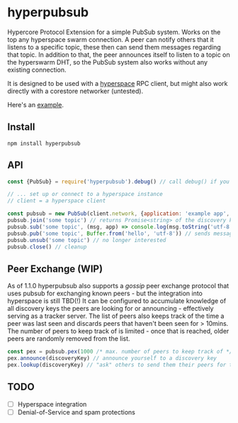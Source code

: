 # hyperpubsub
Hypercore Protocol Extension for a simple PubSub system. Works on the top any hyperspace swarm connection.
A peer can notify others that it listens to a specific topic, these then can send them messages regarding that topic.
In addition to that, the peer announces itself to listen to a topic on the hyperswarm DHT, so the PubSub system also works without any existing connection.

It is designed to be used with a [hyperspace](https://github.com/hypercore-protocol/hyperspace-client) RPC client, but might also work directly with a corestore networker (untested).

Here's an [example](https://github.com/fsteff/hyperpubsub/blob/main/example.js).

## Install

``` 
npm install hyperpubsub
```

## API

```javascript
const {PubSub} = require('hyperpubsub').debug() // call debug() if you want debugging messages printed to the cli

// ... set up or connect to a hyperspace instance
// client = a hyperspace client

const pubsub = new PubSub(client.network, {application: 'example app', onError: <somehowhandlethaterror>})
pubsub.join('some topic') // returns Promise<string> of the discovery key used for the dht
pubsub.sub('some topic', (msg, app) => console.log(msg.toString('utf-8'))) // messages are binary blobs
pubsub.pub('some topic', Buffer.from('hello', 'utf-8')) // sends message to all known listening peers
pubsub.unsub('some topic') // no longer interested
pubsub.close() // cleanup
```

## Peer Exchange (WIP)

As of 1.1.0 hyperpubsub also supports a *gossip* peer exchange protocol that uses pubsub for exchanging known peers - but the integration into hyperspace is still TBD(!)
It can be configured to accumulate knowledge of all discovery keys the peers are looking for or announcing - effectively serving as a tracker server.
The list of peers also keeps track of the time a peer was last seen and discards peers that haven't been seen for > 10mins.
The number of peers to keep track of is limited - once that is reached, older peers are randomly removed from the list.

```javascript
const pex = pubsub.pex(1000 /* max. number of peers to keep track of */, false /* true means tracker-mode */)
pex.announce(discoveryKey) // announce yourself to a discovery key
pex.lookup(discoveryKey) // "ask" others to send them their peers for that discovery key 
```

## TODO
- [ ] Hyperspace integration
- [ ] Denial-of-Service and spam protections
